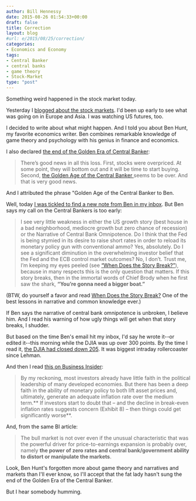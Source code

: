 ```yaml
---
author: Bill Hennessy
date: 2015-08-26 01:54:33+00:00
draft: false
title: Correction
layout: blog
#url: e/2015/08/25/correction/
categories:
- Economics and Economy
tags:
- Central Banker
- central banks
- game theory
- Stock-Market
type: "post"
---
```


Something weird happened in the stock market today.

Yesterday I [blogged about the stock markets](https://hennessysview.com/2015/08/24/quick-note-on-market/). I'd been up early to see what was going on in Europe and Asia. I was watching US futures, too.

I decided to write about what might happen. And I told you about Ben Hunt, my favorite economics writer. Ben combines remarkable knowledge of game theory and psychology with his genius in finance and economics.

I also declared [the end of the Golden Era of Central Banker](https://hennessysview.com/2015/08/24/quick-note-on-market/):



> There’s good news in all this loss. First, stocks were overpriced. At some point, they will bottom out and it will be time to start buying. Second, [the Golden Age of the Central Banker ](https://www.salientpartners.com/epsilontheory/post/2015/01/12/Catch-22)seems to be over. And that is very good news.



And I attributed the phrase "Golden Age of the Central Banker to Ben.

Well, today [I was tickled to find a new note from Ben in my inbox](https://www.salientpartners.com/epsilontheory/post/2015/08/25/when-the-story-breaks). But Ben says my call on the Central Bankers is too early:



> I see very little weakness in either the US growth story (best house in a bad neighborhood, mediocre growth but zero chance of recession) or the Narrative of Central Bank Omnipotence. Do I think that the Fed is being stymied in its desire to raise short rates in order to reload its monetary policy gun with conventional ammo? Yes, absolutely. Do I see a significant diminution in the overwhelming investor belief that the Fed and the ECB control market outcomes? No, I don’t. Trust me, I’m keeping my eyes peeled (see [“When Does the Story Break?”](https://www.salientpartners.com/epsilontheory/post/2014/05/25/When-Does-the-Story-Break)), because in many respects this is the only question that matters. If this story breaks, then in the immortal words of Chief Brody when he first saw the shark, **“You’re gonna need a bigger boat.”**



(BTW, do yourself a favor and read [When Does the Story Break?](https://www.salientpartners.com/epsilontheory/post/2014/05/25/When-Does-the-Story-Break) One of the best lessons in narrative and common knowledge ever.)

If Ben says the narrative of central bank omnipotence is unbroken, I believe him. And I read his warning of how ugly things will get when that story breaks, I shudder.

But based on the time Ben's email hit my inbox, I'd say he wrote it--or edited it--this morning while the DJIA was up over 300 points. By the time I read it, [the DJIA had closed down 205](https://www.zerohedge.com/news/2015-08-25/biggest-rally-2015-crashes-biggest-reversal-lehman). It was biggest intraday rollercoaster since Lehman.

And then I read [this on Business Insider](https://www.businessinsider.com/rosenberg-what-has-changed-however-is-significant-2015-8):



> By my reckoning, most investors already have little faith in the political leadership of many developed economies. But there has been a deep faith in the ability of monetary policy to both lift asset prices and, ultimately, generate an adequate inflation rate over the medium term.** If investors start to doubt that – and the decline in break-even inflation rates suggests concern (Exhibit 8) – then things could get significantly worse**.



And, from the same BI article:



> The bull market is not over even if the unusual characteristic that was the powerful driver for price-to-earnings expansion is probably over, namely **the power of zero rates and central bank/government ability to distort or manipulate the markets**.



Look, Ben Hunt's forgotten more about game theory and narratives and markets than I'll ever know, so I'll accept that the fat lady hasn't sung the end of the Golden Era of the Central Banker.

But I hear somebody humming.
